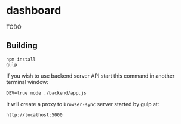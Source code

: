 # dashboard

TODO

## Building

```
npm install
gulp
```

If you wish to use backend server API start this command in another terminal window:

```
DEV=true node ./backend/app.js
```

It will create a proxy to `browser-sync` server started by gulp at:

```
http://localhost:5000
```
